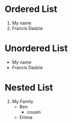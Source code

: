 # Ordered List
1. My name
2. Francis Dadzie


# Unordered List
- My name
- Francis Dadzie


# Nested List
1. My Family
   - Ben
     - cousin
   - Emma
